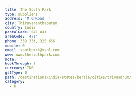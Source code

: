 ```yaml
---
title: The South Park
type: suppliers
address: 'M G Road  '
city: Thiruvananthapuram
country: India
postalCode: 695 034
areaCode: '471'
phone: 333 333, 325 666
mobile: 0
email: southpark@vsnl.com
www: www.thesouthpark.com
note: ''
bookThrough: 0
currency: INR
gstType: 0
path: /destinations/india/states/kerala/cities/trivandrum/
category:
  - H
---
```


